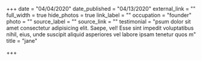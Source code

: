 +++
date = "04/04/2020"
date_published = "04/13/2020"
external_link = ""
full_width = true
hide_photos = true
link_label = ""
occupation = "founder"
photo = ""
source_label = ""
source_link = ""
testimonial = "psum dolor sit amet consectetur adipisicing elit. Saepe, vel! Esse sint impedit voluptatibus nihil, eius, unde suscipit aliquid asperiores vel labore ipsam tenetur quos m"
title = "jane"

+++

